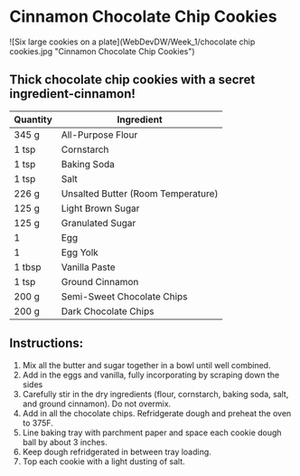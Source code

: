 # Cinnamon Chocolate Chip Cookies

![Six large cookies on a plate](WebDevDW/Week_1/chocolate chip cookies.jpg "Cinnamon Chocolate Chip Cookies")

## Thick chocolate chip cookies with a secret ingredient-cinnamon!

| Quantity | Ingredient |
| ----------- | ----------- |
| 345 g | All-Purpose Flour |
| 1 tsp | Cornstarch |
| 1 tsp | Baking Soda |
| 1 tsp | Salt |
| 226 g | Unsalted Butter (Room Temperature) |
| 125 g | Light Brown Sugar |
| 125 g | Granulated Sugar |
| 1 | Egg |
| 1 | Egg Yolk |
| 1 tbsp | Vanilla Paste |
| 1 tsp | Ground Cinnamon |
| 200 g | Semi-Sweet Chocolate Chips |
| 200 g | Dark Chocolate Chips |

## Instructions:

1. Mix all the butter and sugar together in a bowl until well combined.
2. Add in the eggs and vanilla, fully incorporating by scraping down the sides
3. Carefully stir in the dry ingredients (flour, cornstarch, baking soda, salt, and ground cinnamon). Do not overmix.
4. Add in all the chocolate chips. Refridgerate dough and preheat the oven to 375F.
5. Line baking tray with parchment paper and space each cookie dough ball by about 3 inches.
6. Keep dough refridgerated in between tray loading.
7. Top each cookie with a light dusting of salt.
